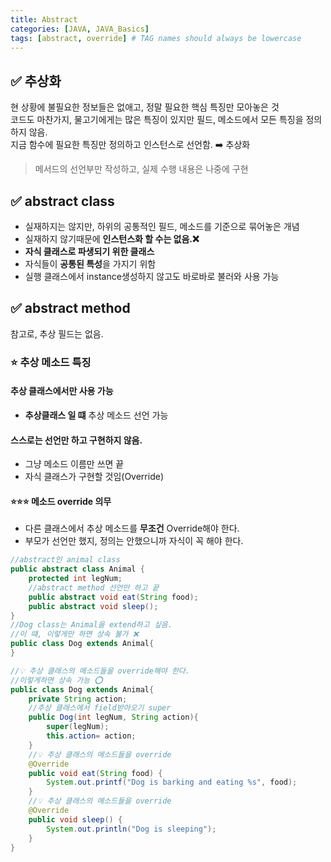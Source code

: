 ```yaml
---
title: Abstract
categories: [JAVA, JAVA_Basics]
tags: [abstract, override] # TAG names should always be lowercase
---
```


## ✅ 추상화

현 상황에 불필요한 정보들은 없애고, 정말 필요한 핵심 특징만 모아놓은 것 <br>
코드도 마찬가지, 물고기에게는 많은 특징이 있지만 필드, 메소드에서 모든 특징을 정의하지 않음. <br>
지금 함수에 필요한 특징만 정의하고 인스턴스로 선언함. ➡️ 추상화 <br>

> 메서드의 선언부만 작성하고, 실제 수행 내용은 나중에 구현

## ✅ abstract class

- 실재하지는 않지만, 하위의 공통적인 필드, 메소드를 기준으로 묶어놓은 개념<br>
- 실재하지 않기때문에 **인스턴스화 할 수는 없음.❌**<br>
- **자식 클래스로 파생되기 위한 클래스**
- 자식들이 **공통된 특성**을 가지기 위함
- 실행 클래스에서 instance생성하지 않고도 바로바로 불러와 사용 가능<br>

## ✅ abstract method

참고로, 추상 필드는 없음.<br>

### ⭐️ 추상 메소드 특징

#### 추상 클래스에서만 사용 가능

- **추상클래스 일 떄** 추상 메소드 선언 가능<br>

#### 스스로는 선언만 하고 구현하지 않음.

- 그냥 메소드 이름만 쓰면 끝
- 자식 클래스가 구현할 것임(Override)

#### ⭐️⭐️⭐️ 메소드 override 의무

- 다른 클래스에서 추상 메소드를 **무조건** Override해야 한다.<br>
- 부모가 선언만 했지, 정의는 안했으니까 자식이 꼭 해야 한다.

```java
//abstract인 animal class
public abstract class Animal {
    protected int legNum;
    //abstract method 선언만 하고 끝
    public abstract void eat(String food);
    public abstract void sleep();
}
//Dog class는 Animal을 extend하고 싶음.
//이 떄, 이렇게만 하면 상속 불가 ❌
public class Dog extends Animal{
}

//💡 추상 클래스의 메소드들을 override해야 한다.
//이렇게하면 상속 가능 ⭕️
public class Dog extends Animal{
    private String action;
    //추상 클래스에서 field받아오기 super
    public Dog(int legNum, String action){
        super(legNum);
        this.action= action;
    }
    //💡 추상 클래스의 메소드들을 override
    @Override
    public void eat(String food) {
        System.out.printf("Dog is barking and eating %s", food);
    }
    //💡 추상 클래스의 메소드들을 override
    @Override
    public void sleep() {
        System.out.println("Dog is sleeping");
    }
}

```

